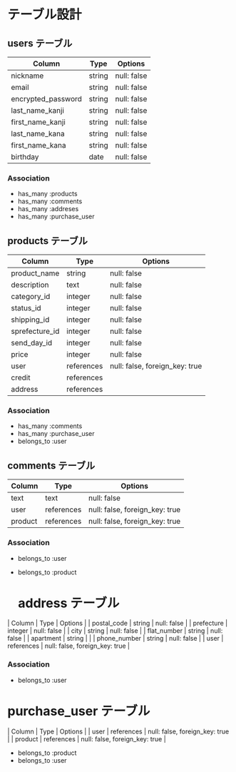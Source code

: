 # テーブル設計

## users テーブル

| Column             | Type   | Options     |
| ------------------ | ------ | ----------- |
| nickname           | string | null: false |
| email              | string | null: false |
| encrypted_password | string | null: false |
| last_name_kanji    | string | null: false | 
| first_name_kanji   | string | null: false |
| last_name_kana     | string | null: false |
| first_name_kana    | string | null: false |
| birthday           | date   | null: false |

### Association

- has_many :products
- has_many :comments
- has_many :addreses
- has_many :purchase_user

## products テーブル

| Column              | Type       | Options |
| ------------------- | ---------- | ------------------------------ |
| product_name        | string     | null: false                    |
| description         | text       | null: false                    |
| category_id         | integer    | null: false                    | 
| status_id           | integer    | null: false                    | 
| shipping_id         | integer    | null: false                    | 
| sprefecture_id      | integer    | null: false                    | 
| send_day_id         | integer    | null: false                    | 
| price               | integer    | null: false                    | 
| user                | references | null: false, foreign_key: true |
| credit              | references |                                |
| address             | references |                                |

### Association

- has_many :comments
- has_many :purchase_user
- belongs_to :user

## comments テーブル

 Column     | Type       | Options                        |
| --------- | ---------- | ------------------------------ |
| text      | text       | null: false                    |
| user      | references | null: false, foreign_key: true |
| product   | references | null: false, foreign_key: true | 

### Association

- belongs_to :user
- belongs_to :product

  # address テーブル

| Column              | Type       | Options                        |
| postal_code         | string     | null: false                    | 
| prefecture          | integer    | null: false                    | 
| city                | string     | null: false                    | 
| flat_number         | string     | null: false                    | 
| apartment           | string     |                                |
| phone_number        | string     | null: false                    |
| user                | references | null: false, foreign_key: true |

### Association
- belongs_to :user

 # purchase_user テーブル

| Column  | Type       | Options                        |
| user    | references | null: false, foreign_key: true | 
| product | references | null: false, foreign_key: true | 

- belongs_to :product
- belongs_to :user